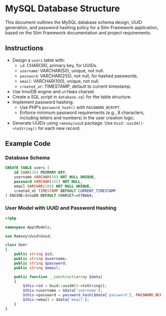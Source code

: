 # MySQL Database Structure

This document outlines the MySQL database schema design, UUID generation, and password hashing policy for a Slim Framework application, based on the Slim Framework documentation and project requirements.

## Instructions

- Design a `users` table with:
  - `id`: CHAR(36), primary key, for UUIDs.
  - `username`: VARCHAR(50), unique, not null.
  - `password`: VARCHAR(255), not null, for hashed passwords.
  - `email`: VARCHAR(100), unique, not null.
  - `created_at`: TIMESTAMP, default to current timestamp.
- Use InnoDB engine and `utf8mb4` charset.
- Create a SQL script in `database.sql` for the table structure.
- Implement password hashing:
  - Use PHP’s `password_hash()` with `PASSWORD_BCRYPT`.
  - Enforce minimum password requirements (e.g., 8 characters, including letters and numbers) in the user creation logic.
- Generate UUIDs using `ramsey/uuid` package. Use `Uuid::uuid4()->toString()` for each new record.

## Example Code

### Database Schema
```sql
CREATE TABLE users (
    id CHAR(36) PRIMARY KEY,
    username VARCHAR(50) NOT NULL UNIQUE,
    password VARCHAR(255) NOT NULL,
    email VARCHAR(100) NOT NULL UNIQUE,
    created_at TIMESTAMP DEFAULT CURRENT_TIMESTAMP
) ENGINE=InnoDB DEFAULT CHARSET=utf8mb4;
```

### User Model with UUID and Password Hashing
```php
<?php

namespace App\Models;

use Ramsey\Uuid\Uuid;

class User
{
    public string $id;
    public string $username;
    public string $password;
    public string $email;

    public function __construct(array $data)
    {
        $this->id = Uuid::uuid4()->toString();
        $this->username = $data['username'];
        $this->password = password_hash($data['password'], PASSWORD_BCRYPT);
        $this->email = $data['email'];
    }
}
```